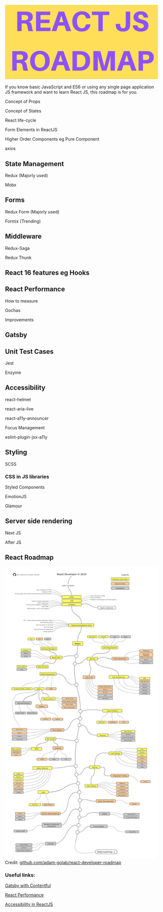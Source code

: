 ![alt text](https://github.com/balramsinghindia/reactjs-roadmap/blob/master/REACT%20ROADMAP%20(1)%20(1)%20(1).png?raw=true)

If you know basic JavaScript and ES6 or using any single page application JS framework and want to learn React JS, this roadmap is for you.


Concept of Props

Concept of States

React life-cycle

Form Elements in ReactJS

Higher Order Components eg Pure Component

axios


## State Management
Redux (Majorly used)

Mobx


## Forms
Redux Form (Majorly used)

Formix (Trending)


## Middleware
Redux-Saga

Redux Thunk


## React 16 features eg Hooks


## React Performance
How to measure

Gochas

Improvements


## Gatsby


## Unit Test Cases
Jest 

Enzyme


## Accessibility
react-helmet

react-aria-live

react-a11y-announcer

Focus Management

eslint-plugin-jsx-a11y


## Styling
SCSS

### CSS in JS libraries

Styled Components

EmotionJS

Glamour


## Server side rendering
Next JS

After JS


## React Roadmap

![alt text](https://github.com/balramsinghindia/reactjs-roadmap/blob/master/roadmap.png?raw=true)
Credit: [github.com/adam-golab/react-developer-roadmap](github.com/adam-golab/react-developer-roadmap)



### Useful links:
[Gatsby with Contentful](#https://slides.com/balramsingh/gatsby-with-contentful/#/)

[React Performance](https://slides.com/balramsingh/react-performace#/)

[Accessibility in ReactJS](https://github.com/balramsinghindia/creating-accessible-websites-in-react16)
